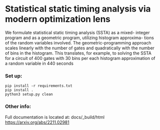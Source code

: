 # Statistical static timing analysis via modern optimization lens

We formulate statistical static timing analysis (SSTA) as a mixed-
integer program and as a geometric program, utilizing histogram approxima-
tions of the random variables involved. The geometric-programming approach
scales linearly with the number of gates and quadratically with the number
of bins in the histogram. This translates, for example, to solving the SSTA
for a circuit of 400 gates with 30 bins per each histogram approximation of a
random variable in 440 seconds

### Set up: ###
`pip install -r requirements.txt`  
`pip install .`  
`python3 setup.py clean`

### Other info: ###
Full documentation is located at: docs/_build/html
https://arxiv.org/abs/2211.02981
